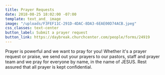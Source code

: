 ```yaml
---
title: Prayer Requests
date: 2018-08-25 18:02:00 -07:00
template: text_and_ image
image: "/uploads/F3FEF11C-291D-4DAC-8DA3-6EAE00D74ACB.jpeg"
css_classes: text-center
button_label: Submit a prayer request
button_link: https://daybreak.churchcenter.com/people/forms/24919
---
```


Prayer is powerful and we want to pray for you! Whether it's a prayer request or praise, we send out your prayers to our pastors, staff and prayer team and we pray for everyone by name, in the name of JESUS. Rest assured that all prayer is kept confidential. 

